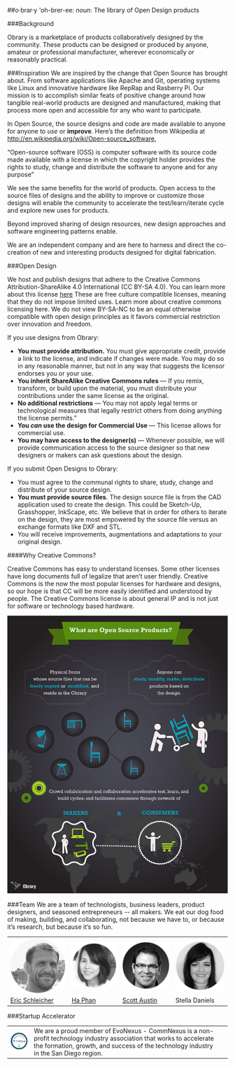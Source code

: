 ﻿

##o·brar·y \'oh-brer-ee:
*noun*:  The library of Open Design products

###Background

Obrary is a marketplace of products collaboratively designed by the community. These products can be designed or produced by anyone, amateur or professional manufacturer, wherever economically or reasonably practical.

###Inspiration
We are inspired by the change that Open Source has brought about.  From software applications like Apache  and Git, operating systems like Linux and innovative hardware like RepRap and Rasberry Pi.  Our mission is to accomplish similar feats of positive change around how tangible real-world products are designed and manufactured, making that process more open and accessible for any who want to participate. 

In Open Source, the source designs and code are made available to anyone for anyone to *use* or **improve**. Here’s the definition from Wikipedia at http://en.wikipedia.org/wiki/Open-source_software, 

 “Open-source software (OSS) is computer software with its source code made available with a license in which the copyright holder provides the rights to study, change and distribute the software to anyone and for any purpose”

We see the same benefits for the world of products. Open access to the source files of designs and the ability to improve or customize those designs will enable the community to accelerate the test/learn/iterate cycle and explore new uses for products.

Beyond improved sharing of design resources, new design approaches and software engineering patterns  enable.

We are an independent company and are here to harness and direct the co-creation of new and interesting products designed for digital fabrication.

###Open Design

We host and publish designs that adhere to the Creative Commons Attribution-ShareAlike 4.0 International (CC BY-SA 4.0).  You can learn more about this license [here](http://creativecommons.org/licenses/by-sa/4.0/) These are free culture compatible licenses, meaning that they do not impose limited uses.  Learn more about creative commons licensing here.  We do not view BY-SA-NC to be an equal otherwise compatible with open design principles as it favors commercial restriction over innovation and freedom. 


If you use designs from Obrary:

- **You must provide attribution.** You must give appropriate credit, provide a link to the license, and indicate if changes were made. You may do so in any reasonable manner, but not in any way that suggests the licensor endorses you or your use.
- **You inherit ShareAlike Creative Commons rules** — If you remix, transform, or build upon the material, you must distribute your contributions under the same license as the original.
- **No additional restrictions** — You may not apply legal terms or technological measures that legally restrict others from doing anything the license permits.”
- **You *can* use the design for Commercial Use** — This license allows for commercial use.
- **You may have access to the designer(s)** — Whenever possible, we will provide communication access to the source designer so that new designers or makers can ask questions about the design.

If you submit Open Designs to Obrary:

- You must agree to the communal rights to share, study, change and distribute of your source design.
- **You must provide source files**. The design source file is from the CAD application used to create the design. This could be Sketch-Up, Grasshopper, InkScape, etc. We believe that in order for others to iterate on the design, they are most empowered by the source file versus an exchange formats like DXF and STL.
- You will receive improvements, augmentations and adaptations to your original design. 

####Why Creative Commons?

Creative Commons has easy to understand licenses. Some other licenses have long documents full of legalize that aren’t user friendly. Creative Commons is the now the most popular licenses for hardware and designs, so our hope is that CC will be more easily identified and understood by people. The Creative Commons license is about general IP and is not just for software or technology based hardware.

<img src="https://raw.githubusercontent.com/Obrary/public-site-assets/master/About/images/Obrary_Infographic_1024x1024.jpg">

###Team
We are a team of technologists, business leaders, product designers, and seasoned entrepreneurs -- all makers. We eat our dog food of making, building, and collaborating, not because we have to, or because it’s research, but because it’s so fun.

<table>
<tr>
<td><img src="https://raw.githubusercontent.com/Obrary/public-site-assets/master/About/images/Eric-Circle_medium.png" alt="Eric Schleicher"></td>
<td><img src="https://raw.githubusercontent.com/Obrary/public-site-assets/master/About/images/Ha-Circle_medium.png" alt="Ha Phan"></td>
<td><img src="https://raw.githubusercontent.com/Obrary/public-site-assets/master/About/images/Scott-Circle_medium.png" alt="Scott Austin"></td>
<td><img src="https://raw.githubusercontent.com/Obrary/public-site-assets/master/About/images/Stella_medium.png" alt="Stella Daniels"></td>
</tr>
<tr>
<td><a href="http://www.linkedin.com/in/ericschleicher">Eric Schleicher</a></td>
<td><a href="http://www.linkedin.com/in/hpuxixd">Ha Phan</a></td>
<td><a href="http://www.linkedin.com/in/svaustin">Scott Austin</a></td>
<td>Stella Daniels</td>
</tr>
</table>
###Startup Accelerator

<table>
<tr>
<td><a href="http://www.commnexus.org/evonexus-companies/obrary-inc/"><img src="https://raw.githubusercontent.com/Obrary/public-site-assets/master/About/images/evobadge.png"/></a></td>
<td>We are a proud member of EvoNexus - CommNexus is a non-profit technology industry association that works to accelerate the formation, growth, and success of the technology industry in the San Diego region.<td>
</tr>
</table>


